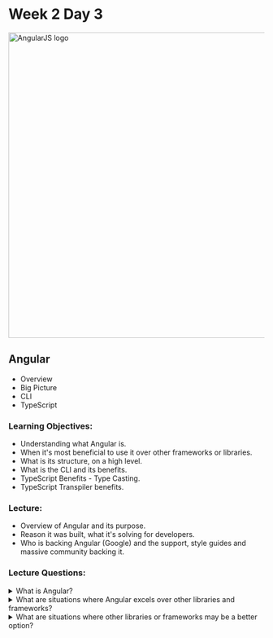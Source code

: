 # Week 2 Day 3

     

<img src="https://upload.wikimedia.org/wikipedia/commons/thumb/c/ca/AngularJS_logo.svg/2000px-AngularJS_logo.svg.png" alt="AngularJS logo" width="600px">


## Angular

* Overview
* Big Picture
* CLI
* TypeScript
	
### Learning Objectives:
* Understanding what Angular is.
* When it's most beneficial to use it over other frameworks or libraries.
* What is its structure, on a high level.
* What is the CLI and its benefits.
* TypeScript Benefits - Type Casting.
* TypeScript Transpiler benefits.
	
### Lecture:
* Overview of Angular and its purpose.
* Reason it was built, what it's solving for developers.
* Who is backing Angular (Google) and the support, style guides and massive community backing it.
	
### Lecture Questions:
<details><summary>What is Angular?</summary>
Front end, framework, MVC/MVVC pattern, Component Architecture.</details>

<details><summary>What are situations where Angular excels over other libraries and frameworks?</summary>
Large projects, complex projects, large teams, following a strict framework pattern, pre-determined structure and code style.</details>

<details><summary>What are situations where other libraries or frameworks may be a better option?</summary>
Small projects, simple projects, small teams, favoring your own style.</summary>
